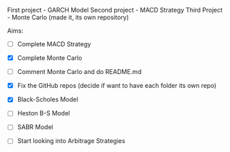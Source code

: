 First project - GARCH Model
Second project - MACD Strategy
Third Project - Monte Carlo (made it, its own repository)

Aims:
- [ ] Complete MACD Strategy
- [x] Complete Monte Carlo
- [ ] Comment Monte Carlo and do README.md
- [x] Fix the GitHub repos (decide if want to have each folder its own repo)
- [x] Black-Scholes Model
- [ ] Heston B-S  Model
- [ ] SABR Model
- [ ] Start looking into Arbitrage Strategies





